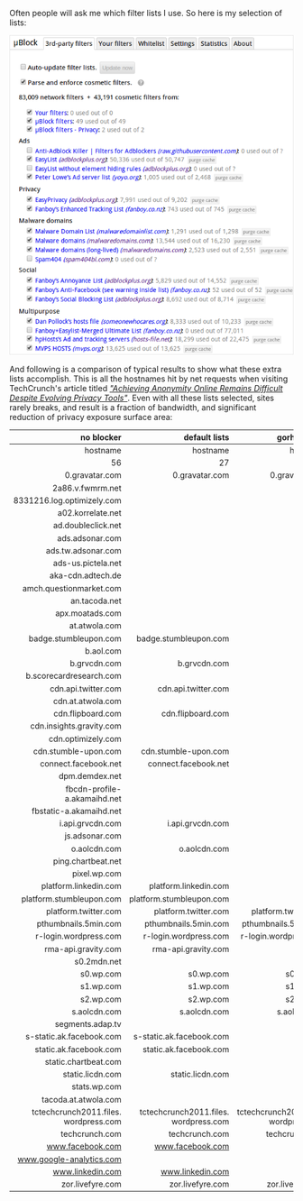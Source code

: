 Often people will ask me which filter lists I use. So here is my selection of lists:

![Filter lists](https://raw.githubusercontent.com/gorhill/uBlock/master/doc/img/wiki-hphosts.png)

And following is a comparison of typical results to show what these extra lists accomplish. This is all the hostnames hit by net requests when visiting TechCrunch's article titled [_"Achieving Anonymity Online Remains Difficult Despite Evolving Privacy Tools"_](http://techcrunch.com/2014/08/21/are-you-ever-truly-anonymous-online/). Even with all these lists selected, sites rarely breaks, and result is a fraction of bandwidth, and significant reduction of privacy exposure surface area:

| no blocker                           | default lists                        | gorhill's lists               |
| ------------------------------------:| ------------------------------------:| ------------------------------:|
| hostname                             | hostname                             | hostname                             |
| 56                                   | 27                                   | 11                                   |
| 0.gravatar.com                       | 0.gravatar.com                       | 0.gravatar.com                       |
| 2a86.v.fwmrm.net                     |                                      |                                      |
| 8331216.log.optimizely.com           |                                      |                                      |
| a02.korrelate.net                    |                                      |                                      |
| ad.doubleclick.net                   |                                      |                                      |
| ads.adsonar.com                      |                                      |                                      |
| ads.tw.adsonar.com                   |                                      |                                      |
| ads-us.pictela.net                   |                                      |                                      |
| aka-cdn.adtech.de                    |                                      |                                      |
| amch.questionmarket.com              |                                      |                                      |
| an.tacoda.net                        |                                      |                                      |
| apx.moatads.com                      |                                      |                                      |
| at.atwola.com                        |                                      |                                      |
| badge.stumbleupon.com                | badge.stumbleupon.com                |                                      |
| b.aol.com                            |                                      |                                      |
| b.grvcdn.com                         | b.grvcdn.com                         |                                      |
| b.scorecardresearch.com              |                                      |                                      |
| cdn.api.twitter.com                  | cdn.api.twitter.com                  |                                      |
| cdn.at.atwola.com                    |                                      |                                      |
| cdn.flipboard.com                    | cdn.flipboard.com                    |                                      |
| cdn.insights.gravity.com             |                                      |                                      |
| cdn.optimizely.com                   |                                      |                                      |
| cdn.stumble-upon.com                 | cdn.stumble-upon.com                 |                                      |
| connect.facebook.net                 | connect.facebook.net                 |                                      |
| dpm.demdex.net                       |                                      |                                      |
| fbcdn-profile-a.akamaihd.net         |                                      |                                      |
| fbstatic-a.akamaihd.net              |                                      |                                      |
| i.api.grvcdn.com                     | i.api.grvcdn.com                     |                                      |
| js.adsonar.com                       |                                      |                                      |
| o.aolcdn.com                         | o.aolcdn.com                         |                                      |
| ping.chartbeat.net                   |                                      |                                      |
| pixel.wp.com                         |                                      |                                      |
| platform.linkedin.com                | platform.linkedin.com                |                                      |
| platform.stumbleupon.com             | platform.stumbleupon.com             |                                      |
| platform.twitter.com                 | platform.twitter.com                 | platform.twitter.com                 |
| pthumbnails.5min.com                 | pthumbnails.5min.com                 | pthumbnails.5min.com                 |
| r-login.wordpress.com                | r-login.wordpress.com                | r-login.wordpress.com                |
| rma-api.gravity.com                  | rma-api.gravity.com                  |                                      |
| s0.2mdn.net                          |                                      |                                      |
| s0.wp.com                            | s0.wp.com                            | s0.wp.com                            |
| s1.wp.com                            | s1.wp.com                            | s1.wp.com                            |
| s2.wp.com                            | s2.wp.com                            | s2.wp.com                            |
| s.aolcdn.com                         | s.aolcdn.com                         | s.aolcdn.com                         |
| segments.adap.tv                     |                                      |                                      |
| s-static.ak.facebook.com             | s-static.ak.facebook.com             |                                      |
| static.ak.facebook.com               | static.ak.facebook.com               |                                      |
| static.chartbeat.com                 |                                      |                                      |
| static.licdn.com                     | static.licdn.com                     |                                      |
| stats.wp.com                         |                                      |                                      |
| tacoda.at.atwola.com                 |                                      |                                      |
| tctechcrunch2011.files.<br>wordpress.com | tctechcrunch2011.files.<br>wordpress.com | tctechcrunch2011.files.<br>wordpress.com |
| techcrunch.com                       | techcrunch.com                       | techcrunch.com                       |
| www.facebook.com                     | www.facebook.com                     |                                      |
| www.google-analytics.com             |                                      |                                      |
| www.linkedin.com                     | www.linkedin.com                     |                                      |
| zor.livefyre.com                     | zor.livefyre.com                     | zor.livefyre.com                     |
